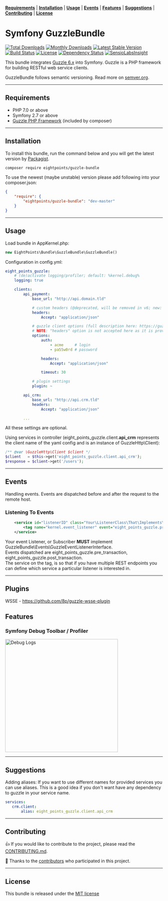 **[Requirements](#requirements)** |
**[Installation](#installation)** |
**[Usage](#usage)** |
**[Events](#events)** |
**[Features](#features)** |
**[Suggestions](#suggestions)** |
**[Contributing](#contributing)** |
**[License](#license)**

# Symfony GuzzleBundle

[![Total Downloads](https://poser.pugx.org/eightpoints/guzzle-bundle/downloads.png)](https://packagist.org/packages/eightpoints/guzzle-bundle)
[![Monthly Downloads](https://poser.pugx.org/eightpoints/guzzle-bundle/d/monthly.png)](https://packagist.org/packages/eightpoints/guzzle-bundle)
[![Latest Stable Version](https://poser.pugx.org/eightpoints/guzzle-bundle/v/stable.png)](https://packagist.org/packages/eightpoints/guzzle-bundle)
[![Build Status](https://travis-ci.org/8p/GuzzleBundle.svg)](https://travis-ci.org/8p/GuzzleBundle)
[![License](https://poser.pugx.org/eightpoints/guzzle-bundle/license)](https://packagist.org/packages/eightpoints/guzzle-bundle)
[![Dependency Status](https://www.versioneye.com/user/projects/57c83100968d640039516d62/badge.svg?style=square)](https://www.versioneye.com/user/projects/57c83100968d640039516d62)
[![SensioLabsInsight](https://insight.sensiolabs.com/projects/39a6e10b-ce29-44f6-97ce-44b2ff230424/mini.png)](https://insight.sensiolabs.com/projects/39a6e10b-ce29-44f6-97ce-44b2ff230424)



This bundle integrates [Guzzle 6.x][1] into Symfony. Guzzle is a PHP framework for building RESTful web service clients.

GuzzleBundle follows semantic versioning. Read more on [semver.org][2].

----

## Requirements
 - PHP 7.0 or above
 - Symfony 2.7 or above
 - [Guzzle PHP Framework][1] (included by composer)

----

## Installation
To install this bundle, run the command below and you will get the latest version by [Packagist][4].

``` bash
composer require eightpoints/guzzle-bundle
```

To use the newest (maybe unstable) version please add following into your composer.json:

``` json
{
    "require": {
        "eightpoints/guzzle-bundle": "dev-master"
    }
}
```

----

## Usage
Load bundle in AppKernel.php:
``` php
new EightPoints\Bundle\GuzzleBundle\GuzzleBundle()
```

Configuration in config.yml:
``` yaml
eight_points_guzzle:
    # (de)activate logging/profiler; default: %kernel.debug%
    logging: true

    clients:
        api_payment:
            base_url: "http://api.domain.tld"

            # custom headers (@deprecated, will be removed in v6; new: "headers" in options (see below))
            headers:
                Accept: "application/json"

            # guzzle client options (full description here: https://guzzle.readthedocs.org/en/latest/request-options.html)
            # NOTE: "headers" option is not accepted here as it is provided as described above.
            options:
                auth:
                    - acme     # login
                    - pa55w0rd # password

                headers:
                    Accept: "application/json"

                timeout: 30

            # plugin settings
            plugin: ~

        api_crm:
            base_url: "http://api.crm.tld"
            headers:
                Accept: "application/json"

        ...
```
All these settings are optional.

Using services in controller (eight_points_guzzle.client.**api_crm** represents the client name of the yaml config and is an instance of GuzzleHttp\Client):
``` php
/** @var \GuzzleHttp\Client $client */
$client   = $this->get('eight_points_guzzle.client.api_crm');
$response = $client->get('/users');
```

----

## Events
Handling events.  Events are dispatched before and after the request to the remote host.
### Listening To Events
```xml
    <service id="listenerID" class="Your\ListenerClass\That\Implements\GuzzleEventListenerInterface">  
        <tag name="kernel.event_listener" event="eight_points_guzzle.pre_transaction" method="onPreTransaction" service="servicename"/>  
    </service>  
```

Your event Listener, or Subscriber **MUST** implement GuzzleBundle\Events\GuzzleEventListenerInterface.  
Events dispatched are eight_points_guzzle.pre_transaction, eight_points_guzzle.post_transaction.  
The service on the tag, is so that if you have multiple REST endpoints you can define which service a particular listener is interested in.

----

## Plugins
WSSE - https://github.com/8p/guzzle-wsse-plugin

## Features
### Symfony Debug Toolbar / Profiler
<img src="/Resources/doc/img/debug_logs.png" alt="Debug Logs" title="Symfony Debug Toolbar - Guzzle Logs" style="width: 360px" />

----

## Suggestions
Adding aliases:
If you want to use different names for provided services you can use aliases. This is a good idea if you don't want
have any dependency to guzzle in your service name.
``` yaml
services:
   crm.client:
       alias: eight_points_guzzle.client.api_crm
```

----

## Contributing
👍 If you would like to contribute to the project, please read the [CONTRIBUTING.md](CONTRIBUTING.md).

🎉 Thanks to the [contributors][5] who participated in this project.

----

## License
This bundle is released under the [MIT license](Resources/meta/LICENSE)


[1]: http://guzzlephp.org/
[2]: http://semver.org/
[3]: https://github.com/8p/guzzle-wsse-plugin
[4]: https://packagist.org/packages/eightpoints/guzzle-bundle
[5]: https://github.com/8p/GuzzleBundle/graphs/contributors
